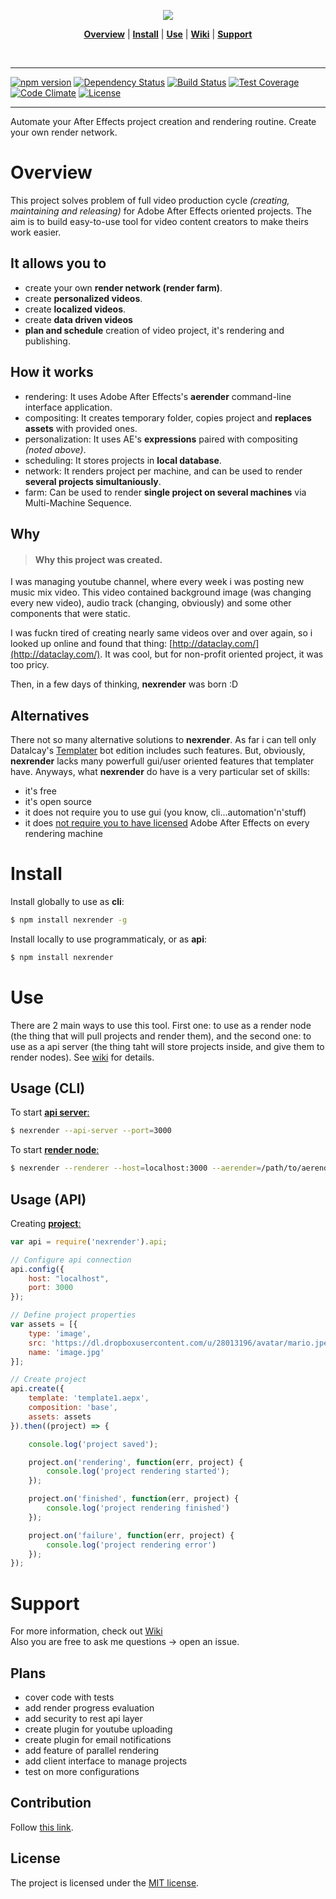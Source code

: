 <p align="center">
  <img src="https://cloud.githubusercontent.com/assets/2182108/13386302/81509736-deb3-11e5-829b-b355edd1325f.png" />
</p>

<p align="center">
<b><a href="#overview">Overview</a></b>
|
<b><a href="#install">Install</a></b>
|
<b><a href="#use">Use</a></b>
|
<b><a href="https://github.com/Inlife/nexrender/wiki">Wiki</a></b>
|
<b><a href="#support">Support</a></b>
</p>

<br>

-------

[![npm version](https://badge.fury.io/js/nexrender.svg)](https://badge.fury.io/js/nexrender)
[![Dependency Status](https://david-dm.org/inlife/nexrender.svg)](https://david-dm.org/inlife/nexrender)
[![Build Status](https://travis-ci.org/Inlife/nexrender.svg?branch=master)](https://travis-ci.org/Inlife/nexrender)
[![Test Coverage](https://codeclimate.com/github/Inlife/nexrender/badges/coverage.svg)](https://codeclimate.com/github/Inlife/nexrender/coverage)
[![Code Climate](https://codeclimate.com/github/Inlife/nexrender/badges/gpa.svg)](https://codeclimate.com/github/Inlife/nexrender)
[![License](http://img.shields.io/:license-MIT-blue.svg)](http://doge.mit-license.org)

-------

Automate your After Effects project creation and rendering routine. Create your own render network.

# Overview
This project solves problem of full video production cycle *(creating, maintaining and releasing)* for Adobe After Effects oriented projects. The aim is to build easy-to-use tool for video content creators to make theirs work easier.

## It allows you to
* create your own **render network (render farm)**.
* create **personalized videos**.
* create **localized videos**.
* create **data driven videos**
* **plan and schedule** creation of video project, it's rendering and publishing.

## How it works
* rendering: It uses Adobe After Effects's **aerender** command-line interface application.
* compositing: It creates temporary folder, copies project and **replaces assets** with provided ones.
* personalization: It uses AE's **expressions** paired with compositing *(noted above)*.
* scheduling: It stores projects in **local database**.
* network: It renders project per machine, and can be used to render **several projects simultaniously**.
* farm: Can be used to render **single project on several machines** via Multi-Machine Sequence.

## Why
>#### Why this project was created.

I was managing youtube channel, where every week i was posting new music mix video. This video contained background image (was changing every new video), audio track (changing, obviously) and some other components that were static. 

I was fuckn tired of creating nearly same videos over and over again, so i looked up online and found that thing: [http://dataclay.com/](http://dataclay.com/). It was cool, but for non-profit oriented project, it was too pricy.

Then, in a few days of thinking, **nexrender** was born :D

## Alternatives
There not so many alternative solutions to **nexrender**. As far i can tell only Datalcay's [Templater](http://dataclay.com/) bot edition includes such features. But, obviously, **nexrender** lacks many powerfull gui/user oriented features that templater have.
Anyways, what **nexrender** do have is a very particular set of skills: 

* it's free
* it's open source
* it does not require you to use gui (you know, cli...automation'n'stuff)
* it does [not require you to have licensed](https://helpx.adobe.com/after-effects/using/automated-rendering-network-rendering.html#network_rendering_with_watch_folders_and_render_engines) Adobe After Effects on every rendering machine


# Install
Install globally to use as **cli**:

```sh
$ npm install nexrender -g
```

Install locally to use programmaticaly, or as **api**:

```sh
$ npm install nexrender
```

# Use
There are 2 main ways to use this tool. First one: to use as a render node (the thing that will pull projects and render them), and the second one: to use as a api server (the thing taht will store projects inside, and give them to render nodes). See [wiki](https://github.com/Inlife/nexrender/wiki) for details.

## Usage (CLI)
To start [**api server**:](https://github.com/Inlife/nexrender/wiki/API-server)

```sh
$ nexrender --api-server --port=3000
```

To start [**render node**:](https://github.com/Inlife/nexrender/wiki/Rendering-node)

```sh
$ nexrender --renderer --host=localhost:3000 --aerender=/path/to/aerender
```

## Usage (API)

Creating [**project**:](https://github.com/Inlife/nexrender/wiki/Project-model)

```js
var api = require('nexrender').api;

// Configure api connection
api.config({
    host: "localhost",
    port: 3000
});

// Define project properties
var assets = [{
    type: 'image',
    src: 'https://dl.dropboxusercontent.com/u/28013196/avatar/mario.jpeg',
    name: 'image.jpg'
}];

// Create project
api.create({
    template: 'template1.aepx',
    composition: 'base',
    assets: assets
}).then((project) => {

    console.log('project saved');

    project.on('rendering', function(err, project) {
        console.log('project rendering started');
    });

    project.on('finished', function(err, project) {
        console.log('project rendering finished')
    });

    project.on('failure', function(err, project) {
        console.log('project rendering error')
    });
});
```

# Support
For more information, check out [Wiki](https://github.com/Inlife/nexrender/wiki)
<br>
Also you are free to ask me questions -> open an issue.

## Plans
- cover code with tests
- add render progress evaluation
- add security to rest api layer
- create plugin for youtube uploading
- create plugin for email notifications
- add feature of parallel rendering
- add client interface to manage projects
- test on more configurations

## Contribution
Follow [this link](CONTRIBUTING.md).

## License
The project is licensed under the [MIT license](LICENSE).
